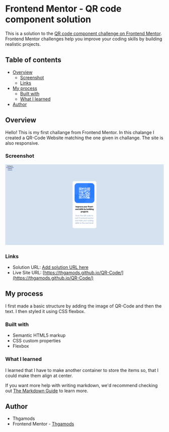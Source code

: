 # Frontend Mentor - QR code component solution

This is a solution to the [QR code component challenge on Frontend Mentor](https://www.frontendmentor.io/challenges/qr-code-component-iux_sIO_H). Frontend Mentor challenges help you improve your coding skills by building realistic projects. 

## Table of contents

- [Overview](#overview)
  - [Screenshot](#screenshot)
  - [Links](#links)
- [My process](#my-process)
  - [Built with](#built-with)
  - [What I learned](#what-i-learned)
- [Author](#author)

## Overview

Hello! This is my first challange from Frontend Mentor. In this chalange I created a QR-Code Website matching the one given in challange. The site is also responsive.

### Screenshot

![](/Screenshot.png)

### Links

- Solution URL: [Add solution URL here](https://your-solution-url.com)
- Live Site URL: [https://thgamods.github.io/QR-Code/](https://thgamods.github.io/QR-Code/)

## My process

I first made a basic structure by adding the image of QR-Code and then the text. I then styled it using CSS flexbox. 

### Built with

- Semantic HTML5 markup
- CSS custom properties
- Flexbox

### What I learned

I learned that I have to make another container to store the items so, that I could make them align at center. 

If you want more help with writing markdown, we'd recommend checking out [The Markdown Guide](https://www.markdownguide.org/) to learn more.

## Author

- Thgamods
- Frontend Mentor - [Thgamods](https://www.frontendmentor.io/profile/Thgamods)
